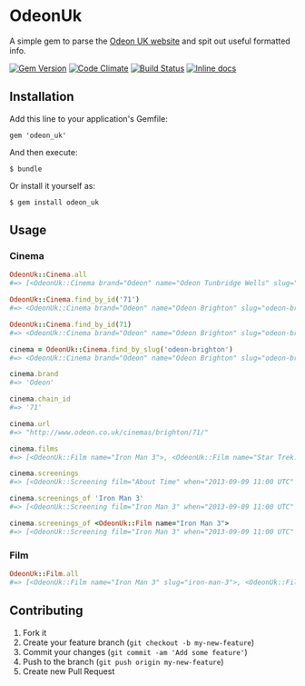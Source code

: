 # OdeonUk

A simple gem to parse the [Odeon UK website](http://odeon.co.uk) and spit out useful formatted info.

[![Gem Version](https://badge.fury.io/rb/odeon_uk.png)](http://badge.fury.io/rb/odeon_uk)
[![Code Climate](https://codeclimate.com/github/andycroll/odeon_uk.png)](https://codeclimate.com/github/andycroll/odeon_uk)
[![Build Status](https://travis-ci.org/andycroll/odeon_uk.png?branch=master)](https://travis-ci.org/andycroll/odeon_uk)
[![Inline docs](http://inch-pages.github.io/github/andycroll/odeon_uk.png)](http://inch-pages.github.io/github/andycroll/odeon_uk)

## Installation

Add this line to your application's Gemfile:

    gem 'odeon_uk'

And then execute:

    $ bundle

Or install it yourself as:

    $ gem install odeon_uk

## Usage

### Cinema

``` ruby
OdeonUk::Cinema.all
#=> [<OdeonUk::Cinema brand="Odeon" name="Odeon Tunbridge Wells" slug="odeon-tunbridge-wells" chain_id="23" url="...">, #=> <OdeonUk::Cinema brand="Odeon" name="Odeon Brighton" slug="odeon-brighton" chain_id="71" url="...">, ...]

OdeonUk::Cinema.find_by_id('71')
#=> <OdeonUk::Cinema brand="Odeon" name="Odeon Brighton" slug="odeon-brighton" address="..." chain_id="71" url="...">

OdeonUk::Cinema.find_by_id(71)
#=> <OdeonUk::Cinema brand="Odeon" name="Odeon Brighton" slug="odeon-brighton" address="..." chain_id="71" url="...">

cinema = OdeonUk::Cinema.find_by_slug('odeon-brighton')
#=> <OdeonUk::Cinema brand="Odeon" name="Odeon Brighton" slug="odeon-brighton" chain_id="71" url="...">

cinema.brand
#=> 'Odeon'

cinema.chain_id
#=> '71'

cinema.url
#=> "http://www.odeon.co.uk/cinemas/brighton/71/"

cinema.films
#=> [<OdeonUk::Film name="Iron Man 3">, <OdeonUk::Film name="Star Trek: Into Darkness">]

cinema.screenings
#=> [<OdeonUk::Screening film="About Time" when="2013-09-09 11:00 UTC" variant="3d">, <OdeonUk::Screening film="Iron Man 3" when="2013-09-09 13:50 UTC" variant="kids">, <OdeonUk::Screening ..>, <OdeonUk::Screening ...>]

cinema.screenings_of 'Iron Man 3'
#=> [<OdeonUk::Screening film="Iron Man 3" when="2013-09-09 11:00 UTC" variant="3d">, <OdeonUk::Screening film="Iron Man 3" when="2013-09-09 13:50 UTC" variant="kids">]

cinema.screenings_of <OdeonUk::Film name="Iron Man 3">
#=> [<OdeonUk::Screening film="Iron Man 3" when="2013-09-09 11:00 UTC" variant="3d">, <OdeonUk::Screening film="Iron Man 3" when="2013-09-09 13:50 UTC" variant="kids">]
```

### Film

``` ruby
OdeonUk::Film.all
#=> [<OdeonUk::Film name="Iron Man 3" slug="iron-man-3">, <OdeonUk::Film name="Star Trek Into Darkness" slug="star-trek-into-darkness">, <OdeonUk::Film name="Captain America: The First Avenger" slug="captain-america-the-first-avenger">, <OdeonUk::Film name="Thor: The Dark World" slug="thor-the-dark-world">]
```

## Contributing

1. Fork it
2. Create your feature branch (`git checkout -b my-new-feature`)
3. Commit your changes (`git commit -am 'Add some feature'`)
4. Push to the branch (`git push origin my-new-feature`)
5. Create new Pull Request
